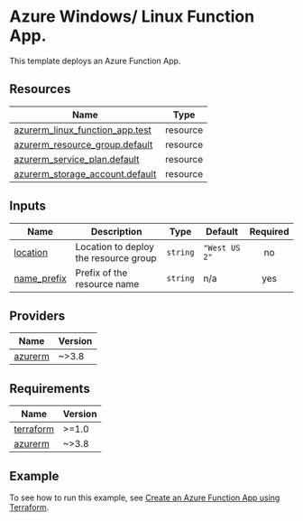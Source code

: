 # Azure Windows/ Linux Function App.

This template deploys an Azure Function App.
<!-- Run the following commands on your Windows machine to update document -->
<!-- docker run --rm -v ${pwd}:/src -w /src mcr.microsoft.com/azterraform:latest terraform-docs markdown table --output-file readme.html.markdown --output-mode inject ./ -->
<!-- docker run --rm -v ${pwd}:/src -w /src mcr.microsoft.com/azterraform:latest markdown-table-formatter readme.html.markdown -->
<!-- Run the following command to lint Terraform code with tflint -->
<!-- docker run --rm -v ${pwd}:/src -w /src mcr.microsoft.com/azterraform:latest tflint --config=.tflint.hcl -->
<!-- Run the following command to lint Terraform code with Checkov -->
<!-- docker run --rm -v ${pwd}:/src -w /src mcr.microsoft.com/azterraform:latest checkov --skip-framework dockerfile --quiet -d ./ -->
<!-- -->
<!-- BEGIN_TF_DOCS -->
## Resources

| Name                                                                                                                                  | Type     |
|---------------------------------------------------------------------------------------------------------------------------------------|----------|
| [azurerm_linux_function_app.test](https://registry.terraform.io/providers/hashicorp/azurerm/latest/docs/resources/linux_function_app) | resource |
| [azurerm_resource_group.default](https://registry.terraform.io/providers/hashicorp/azurerm/latest/docs/resources/resource_group)      | resource |
| [azurerm_service_plan.default](https://registry.terraform.io/providers/hashicorp/azurerm/latest/docs/resources/service_plan)          | resource |
| [azurerm_storage_account.default](https://registry.terraform.io/providers/hashicorp/azurerm/latest/docs/resources/storage_account)    | resource |
## Inputs

| Name                                                                  | Description                           | Type     | Default       | Required |
|-----------------------------------------------------------------------|---------------------------------------|----------|---------------|:--------:|
| <a name="input_location"></a> [location](#input\_location)            | Location to deploy the resource group | `string` | `"West US 2"` |    no    |
| <a name="input_name_prefix"></a> [name\_prefix](#input\_name\_prefix) | Prefix of the resource name           | `string` | n/a           |   yes    |
## Providers

| Name                                                          | Version |
|---------------------------------------------------------------|---------|
| <a name="provider_azurerm"></a> [azurerm](#provider\_azurerm) | ~>3.8   |
## Requirements

| Name                                                                      | Version |
|---------------------------------------------------------------------------|---------|
| <a name="requirement_terraform"></a> [terraform](#requirement\_terraform) | >=1.0   |
| <a name="requirement_azurerm"></a> [azurerm](#requirement\_azurerm)       | ~>3.8   |
<!-- END_TF_DOCS -->
## Example

To see how to run this example, see [Create an Azure Function App using Terraform](https://docs.microsoft.com/azure/developer/terraform/create-azure-function-app).
